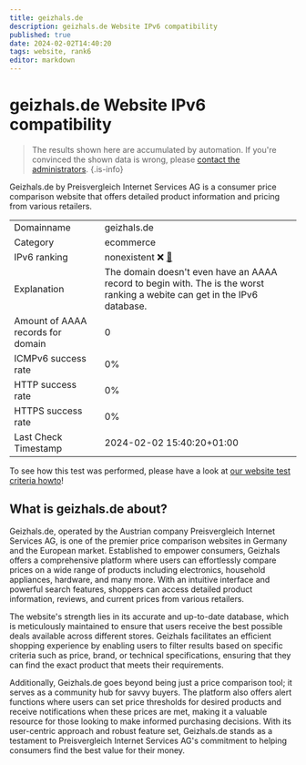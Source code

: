 ```yaml
---
title: geizhals.de
description: geizhals.de Website IPv6 compatibility
published: true
date: 2024-02-02T14:40:20
tags: website, rank6
editor: markdown
---
```


# geizhals.de Website IPv6 compatibility

> The results shown here are accumulated by automation. If you're convinced the shown data is wrong, please [contact the administrators](/howto/chat). 
{.is-info}

Geizhals.de by Preisvergleich Internet Services AG is a consumer price comparison website that offers detailed product information and pricing from various retailers.


|   |   |
| - | - |
| Domainname | geizhals.de
| Category | ecommerce |
| IPv6 ranking | nonexistent :x: [🔗](/howto/ranking) |
| Explanation | The domain doesn't even have an AAAA record to begin with. The is the worst ranking a webite can get in the IPv6 database. |
| Amount of AAAA records for domain | 0 |
| ICMPv6 success rate | 0%|
| HTTP success rate | 0% |
| HTTPS success rate | 0% |
| Last Check Timestamp | 2024-02-02 15:40:20+01:00 |

To see how this test was performed, please have a look at [our website test criteria howto](/howto/testcriteria/website)!


## What is geizhals.de about?
Geizhals.de, operated by the Austrian company Preisvergleich Internet Services AG, is one of the premier price comparison websites in Germany and the European market. Established to empower consumers, Geizhals offers a comprehensive platform where users can effortlessly compare prices on a wide range of products including electronics, household appliances, hardware, and many more. With an intuitive interface and powerful search features, shoppers can access detailed product information, reviews, and current prices from various retailers.

The website's strength lies in its accurate and up-to-date database, which is meticulously maintained to ensure that users receive the best possible deals available across different stores. Geizhals facilitates an efficient shopping experience by enabling users to filter results based on specific criteria such as price, brand, or technical specifications, ensuring that they can find the exact product that meets their requirements.

Additionally, Geizhals.de goes beyond being just a price comparison tool; it serves as a community hub for savvy buyers. The platform also offers alert functions where users can set price thresholds for desired products and receive notifications when these prices are met, making it a valuable resource for those looking to make informed purchasing decisions. With its user-centric approach and robust feature set, Geizhals.de stands as a testament to Preisvergleich Internet Services AG's commitment to helping consumers find the best value for their money.


